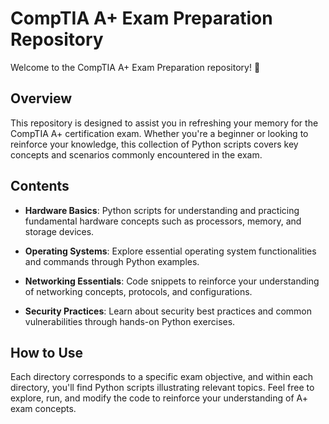 # CompTIA A+ Exam Preparation Repository

Welcome to the CompTIA A+ Exam Preparation repository! 🚀

## Overview

This repository is designed to assist you in refreshing your memory for the CompTIA A+ certification exam. Whether you're a beginner or looking to reinforce your knowledge, this collection of Python scripts covers key concepts and scenarios commonly encountered in the exam.

## Contents

- **Hardware Basics**: Python scripts for understanding and practicing fundamental hardware concepts such as processors, memory, and storage devices.

- **Operating Systems**: Explore essential operating system functionalities and commands through Python examples.

- **Networking Essentials**: Code snippets to reinforce your understanding of networking concepts, protocols, and configurations.

- **Security Practices**: Learn about security best practices and common vulnerabilities through hands-on Python exercises.

## How to Use

Each directory corresponds to a specific exam objective, and within each directory, you'll find Python scripts illustrating relevant topics. Feel free to explore, run, and modify the code to reinforce your understanding of A+ exam concepts.

